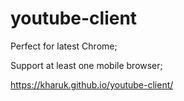 # youtube-client

Perfect for latest Chrome;

Support at least one mobile browser;

https://kharuk.github.io/youtube-client/
